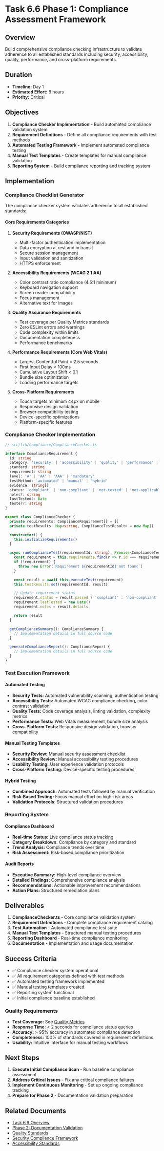 # Task 6.6 Phase 1: Compliance Assessment Framework

## Overview

Build comprehensive compliance checking infrastructure to validate adherence to all established standards including security, accessibility, quality, performance, and cross-platform requirements.

## Duration
- **Timeline:** Day 1
- **Estimated Effort:** 8 hours
- **Priority:** Critical

## Objectives

1. **Compliance Checker Implementation** - Build automated compliance validation system
2. **Requirement Definitions** - Define all compliance requirements with test methods
3. **Automated Testing Framework** - Implement automated compliance testing
4. **Manual Test Templates** - Create templates for manual compliance validation
5. **Reporting System** - Build compliance reporting and tracking system

## Implementation

### Compliance Checklist Generator

The compliance checker system validates adherence to all established standards:

#### Core Requirements Categories

1. **Security Requirements (OWASP/NIST)**
   - Multi-factor authentication implementation
   - Data encryption at rest and in transit
   - Secure session management
   - Input validation and sanitization
   - HTTPS enforcement

2. **Accessibility Requirements (WCAG 2.1 AA)**
   - Color contrast ratio compliance (4.5:1 minimum)
   - Keyboard navigation support
   - Screen reader compatibility
   - Focus management
   - Alternative text for images

3. **Quality Assurance Requirements**
   - Test coverage per Quality Metrics standards
   - Zero ESLint errors and warnings
   - Code complexity within limits
   - Documentation completeness
   - Performance benchmarks

4. **Performance Requirements (Core Web Vitals)**
   - Largest Contentful Paint < 2.5 seconds
   - First Input Delay < 100ms
   - Cumulative Layout Shift < 0.1
   - Bundle size optimization
   - Loading performance targets

5. **Cross-Platform Requirements**
   - Touch targets minimum 44px on mobile
   - Responsive design validation
   - Browser compatibility testing
   - Device-specific optimizations
   - Platform-specific features

### Compliance Checker Implementation

```typescript
// src/lib/compliance/ComplianceChecker.ts

interface ComplianceRequirement {
  id: string
  category: 'security' | 'accessibility' | 'quality' | 'performance' | 'cross-platform'
  standard: string
  requirement: string
  level: 'A' | 'AA' | 'AAA' | 'mandatory'
  testMethod: 'automated' | 'manual' | 'hybrid'
  evidence: string[]
  status: 'compliant' | 'non-compliant' | 'not-tested' | 'not-applicable'
  notes?: string
  lastTested?: Date
  tester?: string
}

export class ComplianceChecker {
  private requirements: ComplianceRequirement[] = []
  private testResults: Map<string, ComplianceTestResult> = new Map()

  constructor() {
    this.initializeRequirements()
  }

  async runComplianceTest(requirementId: string): Promise<ComplianceTestResult> {
    const requirement = this.requirements.find(r => r.id === requirementId)
    if (!requirement) {
      throw new Error(`Requirement ${requirementId} not found`)
    }

    const result = await this.executeTest(requirement)
    this.testResults.set(requirementId, result)

    // Update requirement status
    requirement.status = result.passed ? 'compliant' : 'non-compliant'
    requirement.lastTested = new Date()
    requirement.notes = result.details

    return result
  }

  getComplianceSummary(): ComplianceSummary {
    // Implementation details in full source code
  }

  generateComplianceReport(): ComplianceReport {
    // Implementation details in full source code
  }
}
```

### Test Execution Framework

#### Automated Testing
- **Security Tests:** Automated vulnerability scanning, authentication testing
- **Accessibility Tests:** Automated WCAG compliance checking, color contrast validation
- **Quality Tests:** Code coverage analysis, linting validation, complexity metrics
- **Performance Tests:** Web Vitals measurement, bundle size analysis
- **Cross-Platform Tests:** Responsive design validation, browser compatibility

#### Manual Testing Templates
- **Security Review:** Manual security assessment checklist
- **Accessibility Review:** Manual accessibility testing procedures
- **Usability Testing:** User experience validation protocols
- **Cross-Platform Testing:** Device-specific testing procedures

#### Hybrid Testing
- **Combined Approach:** Automated tests followed by manual verification
- **Risk-Based Testing:** Focus manual effort on high-risk areas
- **Validation Protocols:** Structured validation procedures

### Reporting System

#### Compliance Dashboard
- **Real-time Status:** Live compliance status tracking
- **Category Breakdown:** Compliance by category and standard
- **Trend Analysis:** Compliance trends over time
- **Risk Assessment:** Risk-based compliance prioritization

#### Audit Reports
- **Executive Summary:** High-level compliance overview
- **Detailed Findings:** Comprehensive compliance analysis
- **Recommendations:** Actionable improvement recommendations
- **Action Plans:** Structured remediation plans

## Deliverables

1. **ComplianceChecker.ts** - Core compliance validation system
2. **Requirement Definitions** - Complete compliance requirement catalog
3. **Test Automation** - Automated compliance test suite
4. **Manual Test Templates** - Structured manual testing procedures
5. **Reporting Dashboard** - Real-time compliance monitoring
6. **Documentation** - Implementation and usage documentation

## Success Criteria

- ✅ Compliance checker system operational
- ✅ All requirement categories defined with test methods
- ✅ Automated testing framework implemented
- ✅ Manual testing templates created
- ✅ Reporting system functional
- ✅ Initial compliance baseline established

### Quality Requirements

- **Test Coverage:** See [Quality Metrics](../../standards/QUALITY_METRICS.md#testing-standards)
- **Response Time:** < 2 seconds for compliance status queries
- **Accuracy:** > 95% accuracy in automated compliance detection
- **Completeness:** 100% of standards covered in requirement definitions
- **Usability:** Intuitive interface for manual testing workflows

## Next Steps

1. **Execute Initial Compliance Scan** - Run baseline compliance assessment
2. **Address Critical Issues** - Fix any critical compliance failures
3. **Implement Continuous Monitoring** - Set up ongoing compliance tracking
4. **Prepare for Phase 2** - Documentation validation preparation

## Related Documents

- [Task 6.6 Overview](./task-6.6-compliance-validation-overview.md)
- [Phase 2: Documentation Validation](./task-6.6-phase-2-documentation-validation.md)
- [Quality Standards](../../QUALITY_STANDARDS.md)
- [Security Compliance Framework](../../security/COMPLIANCE_FRAMEWORK.md)
- [Accessibility Standards](../../ACCESSIBILITY_STANDARDS.md)
